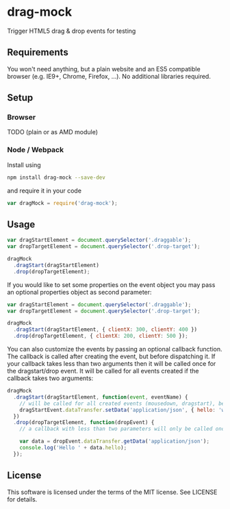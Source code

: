 # drag-mock
Trigger HTML5 drag &amp; drop events for testing

## Requirements

You won't need anything, but a plain website and an ES5 compatible browser (e.g. IE9+, Chrome, Firefox, ...).
No additional libraries required.


## Setup

### Browser

TODO (plain or as AMD module)

### Node / Webpack

Install using

```bash
npm install drag-mock --save-dev
```

and require it in your code

```javascript
var dragMock = require('drag-mock');
```


## Usage

```javascript
var dragStartElement = document.querySelector('.draggable');
var dropTargetElement = document.querySelector('.drop-target');

dragMock
  .dragStart(dragStartElement)
  .drop(dropTargetElement);
```

If you would like to set some properties on the event object you may pass an optional properties object as second
parameter:

```javascript
var dragStartElement = document.querySelector('.draggable');
var dropTargetElement = document.querySelector('.drop-target');

dragMock
  .dragStart(dragStartElement, { clientX: 300, clientY: 400 })
  .drop(dropTargetElement, { clientX: 200, clientY: 500 });
```

You can also customize the events by passing an optional callback function. The callback is called after creating the
event, but before dispatching it. If your callback takes less than two arguments then it will be called once for
the dragstart/drop event. It will be called for all events created if the callback takes two arguments:

```javascript
dragMock
  .dragStart(dragStartElement, function(event, eventName) {
    // will be called for all created events (mousedown, dragstart), because the callback takes two arguments
    dragStartEvent.dataTransfer.setData('application/json', { hello: 'world' });
  })
  .drop(dropTargetElement, function(dropEvent) {
    // a callback with less than two parameters will only be called once for the primary ('drop') event

    var data = dropEvent.dataTransfer.getData('application/json');
    console.log('Hello ' + data.hello);
  });
```

## License

This software is licensed under the terms of the MIT license. See LICENSE for details.

